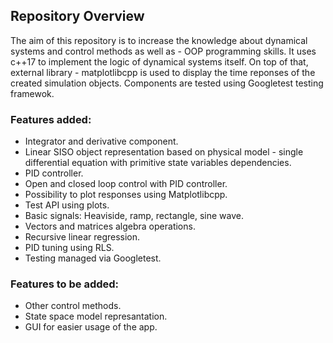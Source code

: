 ## Repository Overview
The aim of this repository is to increase the knowledge about dynamical systems and control methods as well as - OOP programming skills. It uses c++17 to implement the logic of dynamical systems itself. On top of that, external library - matplotlibcpp is used to display the time reponses of the created simulation objects. Components are tested using Googletest testing framewok.

### Features added:
- Integrator and derivative component.
- Linear SISO object representation based on physical model - single differential equation with primitive state variables dependencies.
- PID controller.
- Open and closed loop control with PID controller.
- Possibility to plot responses using Matplotlibcpp.
- Test API using plots.
- Basic signals: Heaviside, ramp, rectangle, sine wave.
- Vectors and matrices algebra operations.
- Recursive linear regression.
- PID tuning using RLS.
- Testing managed via Googletest.

### Features to be added:
- Other control methods.
- State space model represantation.
- GUI for easier usage of the app.
